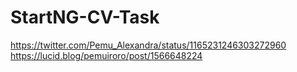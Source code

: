 # StartNG-CV-Task
https://twitter.com/Pemu_Alexandra/status/1165231246303272960
https://lucid.blog/pemuiroro/post/1566648224
